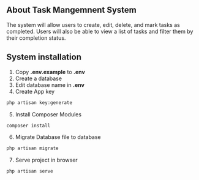 ## About Task Mangemnent System

The system will allow users to create, edit, delete, and mark tasks as completed. Users will also be able to view a list of tasks and filter them by their completion status.

## System installation

1.  Copy <b>.env.example</b> to <b>.env</b>
2.  Create a database
3.  Edit database name in <b>.env</b>
4.  Create App key

```bash
php artisan key:generate
```

5. Install Composer Modules

```bash
composer install
```

6. Migrate Database file to database

```bash
php artisan migrate
```

7. Serve project in browser

```bash
php artisan serve
```
